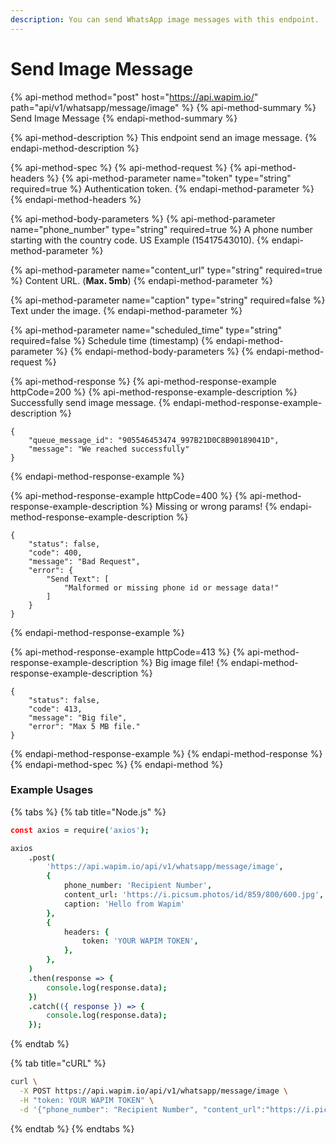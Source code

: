 ```yaml
---
description: You can send WhatsApp image messages with this endpoint.
---
```


# Send Image Message

{% api-method method="post" host="https://api.wapim.io/" path="api/v1/whatsapp/message/image" %}
{% api-method-summary %}
Send Image Message
{% endapi-method-summary %}

{% api-method-description %}
This endpoint send an image message.
{% endapi-method-description %}

{% api-method-spec %}
{% api-method-request %}
{% api-method-headers %}
{% api-method-parameter name="token" type="string" required=true %}
Authentication token.
{% endapi-method-parameter %}
{% endapi-method-headers %}

{% api-method-body-parameters %}
{% api-method-parameter name="phone\_number" type="string" required=true %}
A phone number starting with the country code. US Example \(15417543010\).
{% endapi-method-parameter %}

{% api-method-parameter name="content\_url" type="string" required=true %}
Content URL. \(**Max. 5mb**\)
{% endapi-method-parameter %}

{% api-method-parameter name="caption" type="string" required=false %}
Text under the image.
{% endapi-method-parameter %}

{% api-method-parameter name="scheduled\_time" type="string" required=false %}
Schedule time \(timestamp\)
{% endapi-method-parameter %}
{% endapi-method-body-parameters %}
{% endapi-method-request %}

{% api-method-response %}
{% api-method-response-example httpCode=200 %}
{% api-method-response-example-description %}
Successfully send image message.
{% endapi-method-response-example-description %}

```text
{
    "queue_message_id": "905546453474_997B21D0C8B90189041D",
    "message": "We reached successfully"
}
```
{% endapi-method-response-example %}

{% api-method-response-example httpCode=400 %}
{% api-method-response-example-description %}
Missing or wrong params!
{% endapi-method-response-example-description %}

```text
{
    "status": false,
    "code": 400,
    "message": "Bad Request",
    "error": {
        "Send Text": [
            "Malformed or missing phone id or message data!"
        ]
    }
}
```
{% endapi-method-response-example %}

{% api-method-response-example httpCode=413 %}
{% api-method-response-example-description %}
Big image file!
{% endapi-method-response-example-description %}

```text
{
    "status": false,
    "code": 413,
    "message": "Big file",
    "error": "Max 5 MB file."
}
```
{% endapi-method-response-example %}
{% endapi-method-response %}
{% endapi-method-spec %}
{% endapi-method %}

### Example Usages

{% tabs %}
{% tab title="Node.js" %}
```coffeescript
const axios = require('axios');

axios
	.post(
		'https://api.wapim.io/api/v1/whatsapp/message/image',
		{
			phone_number: 'Recipient Number',
			content_url: 'https://i.picsum.photos/id/859/800/600.jpg',
			caption: 'Hello from Wapim'
		},
		{
			headers: {
				token: 'YOUR WAPIM TOKEN',
			},
		},
	)
	.then(response => {
		console.log(response.data);
	})
	.catch(({ response }) => {
		console.log(response.data);
	});
```
{% endtab %}

{% tab title="cURL" %}
```bash
curl \
  -X POST https://api.wapim.io/api/v1/whatsapp/message/image \
  -H "token: YOUR WAPIM TOKEN" \
  -d '{"phone_number": "Recipient Number", "content_url":"https://i.picsum.photos/id/859/800/600.jpg",  "caption" : "Hello from Wapim"}'
```
{% endtab %}
{% endtabs %}

